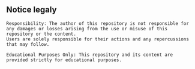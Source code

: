 ## Notice legaly
    Responsibility: The author of this repository is not responsible for any damages or losses arising from the use or misuse of this repository or the content.
    Users are solely responsible for their actions and any repercussions that may follow. 

    Educational Purposes Only: This repository and its content are provided strictly for educational purposes.

